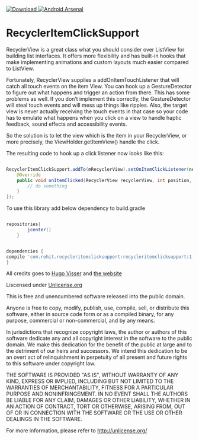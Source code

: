 [ ![Download](https://api.bintray.com/packages/rohitshampur/maven/RecyclerItemClickSupport/images/download.svg) ](https://bintray.com/rohitshampur/maven/RecyclerItemClickSupport/_latestVersion) [![Android Arsenal](https://img.shields.io/badge/Android%20Arsenal-RecyclerItemClickSupport-green.svg?style=true)](https://android-arsenal.com/details/1/3268)

# RecyclerItemClickSupport



RecyclerView is a great class what you should consider over ListView for building list interfaces. It offers more flexibility and has built-in hooks that make implementing animations and custom layouts much easier compared to ListView.

Fortunately, RecyclerView supplies a addOnItemTouchListener that will catch all touch events on the item View. You can hook up a GestureDetector to figure out what happens and trigger an action from there. This has some problems as well. If you don’t implement this correctly, the GestureDetector will steal touch events and will mess up things like ripples. Also, the target view is never actually receiving the touch events in that case so your code has to emulate what happens when you click on a view to handle haptic feedback, sound effects and accessibility events.

So the solution is to let the view which is the item in your RecyclerView, or more precisely, the ViewHolder.getItemView() handle the click.

The resulting code to hook up a click listener now looks like this:

```java

RecyclerItemClickSupport.addTo(mRecyclerView).setOnItemClickListener(new RecyclerItemClickSupport.OnItemClickListener() {
    @Override
    public void onItemClicked(RecyclerView recyclerView, int position, View v) {
        // do something
    }
});
```

To use this library add below dependency to build.gradle 

```gradle

repositories{
        jcenter()
    }


dependencies {
compile 'com.rohit.recycleritemclicksupport:recycleritemclicksupport:1.0.1'
}
```

All credits goes to [Hugo Visser](https://plus.google.com/+HugoVisser/posts) and [the website](http://www.littlerobots.nl/blog/Handle-Android-RecyclerView-Clicks)

Liscensed under [Unlicense.org](http://unlicense.org/)

This is free and unencumbered software released into the public domain.

Anyone is free to copy, modify, publish, use, compile, sell, or
distribute this software, either in source code form or as a compiled
binary, for any purpose, commercial or non-commercial, and by any
means.

In jurisdictions that recognize copyright laws, the author or authors
of this software dedicate any and all copyright interest in the
software to the public domain. We make this dedication for the benefit
of the public at large and to the detriment of our heirs and
successors. We intend this dedication to be an overt act of
relinquishment in perpetuity of all present and future rights to this
software under copyright law.

THE SOFTWARE IS PROVIDED "AS IS", WITHOUT WARRANTY OF ANY KIND,
EXPRESS OR IMPLIED, INCLUDING BUT NOT LIMITED TO THE WARRANTIES OF
MERCHANTABILITY, FITNESS FOR A PARTICULAR PURPOSE AND NONINFRINGEMENT.
IN NO EVENT SHALL THE AUTHORS BE LIABLE FOR ANY CLAIM, DAMAGES OR
OTHER LIABILITY, WHETHER IN AN ACTION OF CONTRACT, TORT OR OTHERWISE,
ARISING FROM, OUT OF OR IN CONNECTION WITH THE SOFTWARE OR THE USE OR
OTHER DEALINGS IN THE SOFTWARE.

For more information, please refer to <http://unlicense.org/>

